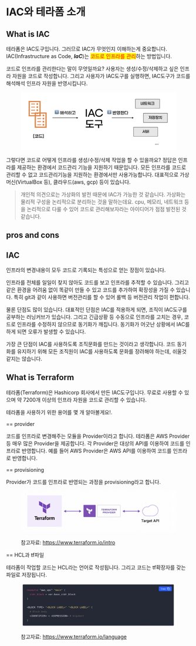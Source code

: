 # IAC와 테라폼 소개

## What is IAC

테라폼은 IAC도구입니다. 그러므로 IAC가 무엇인지 이해하는게 중요합니다. IAC(Infrastructure as Code, _**IaC**_)는 <mark style="color:red;">코드로 인프라를 관리</mark>하는 방법입니다.



코드로 인프라를 관리한다는 말이 무엇일까요? 사용자는 생성/수정/삭제하고 싶은 인프라 자원을 코드로 작성합니다. 그리고 사용자가 IAC도구를 실행하면, IAC도구가 코드를 해석해석 인프라 자원을 반영시킵니다.

<figure><img src="../../.gitbook/assets/image (1).png" alt=""><figcaption></figcaption></figure>



그렇다면 코드로 어떻게 인프라를 생성/수정/삭제 작업을 할 수 있을까요? 정답은 인프라를 제공하는 환경에서 코드관리 기능을 지원하기 때문입니다. 모든 인프라를 코드로 관리할 수 없고 코드관리기능을 지원하는 환경에서만 사용가능합니다. 대표적으로 가상머신(VirtualBox 등), 클라우드(aws, gcp) 등이 있습니다.

> 개인적 의견으로는 가상화의 발전 때문에 IAC가 가능한 것 같습니다. 가상화는 물리적 구성을 논리적으로 분리하는 것을 말하는데요. cpu, 메모리, 네트워크 등을 논리적으로 다룰 수 있어 코드로 관리해보자라는 아이디어가 점점 발전된 것 같습니다.



## pros and cons

## IAC&#x20;

인프라의 변경내용이 모두 코드로 기록되는 특성으로 얻는 장점이 있습니다.

인프라를 전체를 일일이 찾지 않아도 코드를 보고 인프라를 추적할 수 있습니다. 그리고 같은 환경을 어려움 없이 똑같이 만들 수 있고 코드를 추가하여 확장성을 가질 수 있습니다. 특히 git과 같이 사용하면 버전관리를 할 수 있어 롤백 등 버전관리 작업이 편합니다.



물론 단점도 많이 있습니다. 대표적인 단점은 IAC를 적용하게 되면, 조직이 IAC도구를 공부하는 러닝커브가 있습니다. 그리고 긴급상황 등 수동으로 인프라를 고치는 경우, 코드로 인프라를 수정하지 않으므로 동기화가 깨집니다. 동기화가 어긋난 상황에서 IAC를 하게 되면 오류가 발생할 수 있습니다.

가장 큰 단점이 IAC를 사용하도록 조직문화를 만드는 것이라고 생각합니다. 코드 동기화를 유지하기 위해 모든 조직원이 IAC를 사용하도록 문화를 장려해야 하는데, 쉬울것 같지는 않습니다.



## What is Terraform

테라폼(Terraform)은 Hashicorp 회사에서 만든 IAC도구입니다. 무료로 사용할 수 있으며 약 7200개 이상의 인프라 자원을 코드로 관리할 수 있습니다.



테라폼을 사용하기 위한 용어를 몇 개 알아볼게요!.

\== provider

코드를 인프라로 변경해주는 모듈을 Provider이라고 합니다. 테라폼은 AWS Provider 등 매우 많은 Provider을 제공합니다. 각 Provider은 대상의 API를 이용하여 코드를 인프라로 반영합니다. 예를 들어 AWS Provider은 AWS API를 이용하여 코드를 인프라로 반영합니다.



\== provisioning

Provider가 코드를 인프라로 반영되는 과정을 provisioning라고 합니다.

<figure><img src="../../.gitbook/assets/image (9).png" alt=""><figcaption><p>참고자료: <a href="https://www.terraform.io/intro">https://www.terraform.io/intro</a></p></figcaption></figure>



\== HCL과 tf파일

테라폼이 작업할 코드는 HCL라는 언어로 작성됩니다. 그리고 코드는 tf확장자를 갖는 파일로 저장됩니다.

<figure><img src="../../.gitbook/assets/image (3) (2).png" alt=""><figcaption><p>참고자료: <a href="https://www.terraform.io/language">https://www.terraform.io/language</a></p></figcaption></figure>



